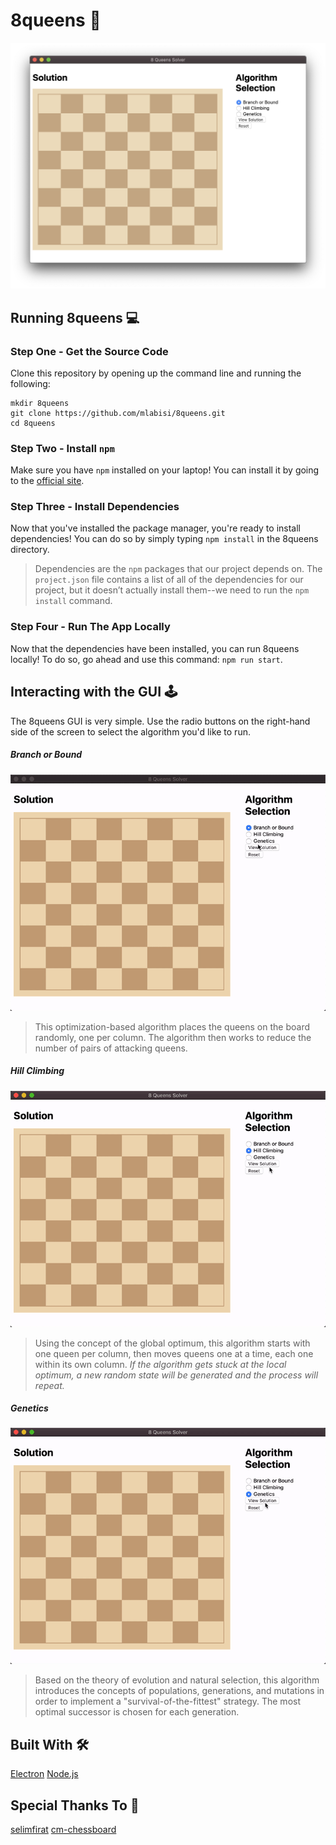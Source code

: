 # 8queens 👑
![screencap](misc/screencap.png "Screencap of initial state")

## Running 8queens 💻
### Step One - Get the Source Code
Clone this repository by opening up the command line and running the following:
```shell script
mkdir 8queens
git clone https://github.com/mlabisi/8queens.git
cd 8queens
```

### Step Two - Install `npm`
Make sure you have `npm` installed on your laptop! You can install it by going to the [official site](https://www.npmjs.com/get-npm).

### Step Three - Install Dependencies
Now that you've installed the package manager, you're ready to install dependencies!  You can do so by simply typing `npm install` in the 8queens directory.
> Dependencies are the `npm` packages that our project depends on. The `project.json` file contains a list of all of the dependencies for our project, but it doesn’t actually install them--we need to run the `npm install` command.

### Step Four - Run The App Locally
Now that the dependencies have been installed, you can run 8queens locally! To do so, go ahead and use this command: `npm run start`.

## Interacting with the GUI 🕹
The 8queens GUI is very simple. Use the radio buttons on the right-hand side of the screen to select the algorithm you'd like to run.

##### Branch or Bound
![branch or bound demo](misc/bb.gif)
> This optimization-based algorithm places the queens on the board randomly, one per column. The algorithm then works to reduce the number of pairs of attacking queens. 


##### Hill Climbing
![hill climbing demo](misc/hc.gif)
> Using the concept of the global optimum, this algorithm starts with one queen per column, then moves queens one at a time, each one within its own column.
_If the algorithm gets stuck at the local optimum, a new random state will be generated and the process will repeat._

##### Genetics
![genetics demo](misc/ge.gif)
> Based on the theory of evolution and natural selection, this algorithm introduces the concepts of populations, generations, and mutations in order to implement a "survival-of-the-fittest" strategy. The most optimal successor is chosen for each generation.

## Built With 🛠
[Electron](https://www.electronjs.org/)
[Node.js](https://nodejs.org/en/)

## Special Thanks To 💖
[selimfirat](https://github.com/selimfirat/ai-n-queens)
[cm-chessboard](https://github.com/shaack/cm-chessboard)
